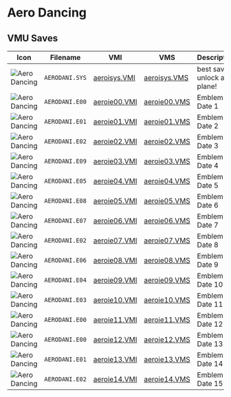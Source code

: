 # Aero Dancing

## VMU Saves

| Icon | Filename | VMI | VMS | Description |
|------|----------|-----|-----|-------------|
| ![Aero Dancing](../icons/AERODANI.SYS.GIF) | `AERODANI.SYS` | [aeroisys.VMI](aeroisys.VMI) | [aeroisys.VMS](aeroisys.VMS) | best save! unlock all plane!
| ![Aero Dancing](../icons/AERODANI.E00.GIF) | `AERODANI.E00` | [aeroie00.VMI](aeroie00.VMI) | [aeroie00.VMS](aeroie00.VMS) | Emblem Date 1
| ![Aero Dancing](../icons/AERODANI.E01.GIF) | `AERODANI.E01` | [aeroie01.VMI](aeroie01.VMI) | [aeroie01.VMS](aeroie01.VMS) | Emblem Date 2
| ![Aero Dancing](../icons/AERODANI.E02.GIF) | `AERODANI.E02` | [aeroie02.VMI](aeroie02.VMI) | [aeroie02.VMS](aeroie02.VMS) | Emblem Date 3
| ![Aero Dancing](../icons/AERODANI.E09.GIF) | `AERODANI.E09` | [aeroie03.VMI](aeroie03.VMI) | [aeroie03.VMS](aeroie03.VMS) | Emblem Date 4
| ![Aero Dancing](../icons/AERODANI.E05.GIF) | `AERODANI.E05` | [aeroie04.VMI](aeroie04.VMI) | [aeroie04.VMS](aeroie04.VMS) | Emblem Date 5
| ![Aero Dancing](../icons/AERODANI.E08.GIF) | `AERODANI.E08` | [aeroie05.VMI](aeroie05.VMI) | [aeroie05.VMS](aeroie05.VMS) | Emblem Date 6
| ![Aero Dancing](../icons/AERODANI.E07.GIF) | `AERODANI.E07` | [aeroie06.VMI](aeroie06.VMI) | [aeroie06.VMS](aeroie06.VMS) | Emblem Date 7
| ![Aero Dancing](../icons/AERODANI.E02.GIF) | `AERODANI.E02` | [aeroie07.VMI](aeroie07.VMI) | [aeroie07.VMS](aeroie07.VMS) | Emblem Date 8
| ![Aero Dancing](../icons/AERODANI.E06.GIF) | `AERODANI.E06` | [aeroie08.VMI](aeroie08.VMI) | [aeroie08.VMS](aeroie08.VMS) | Emblem Date 9
| ![Aero Dancing](../icons/AERODANI.E04.GIF) | `AERODANI.E04` | [aeroie09.VMI](aeroie09.VMI) | [aeroie09.VMS](aeroie09.VMS) | Emblem Date 10
| ![Aero Dancing](../icons/AERODANI.E03.GIF) | `AERODANI.E03` | [aeroie10.VMI](aeroie10.VMI) | [aeroie10.VMS](aeroie10.VMS) | Emblem Date 11
| ![Aero Dancing](../icons/AERODANI.E00.GIF) | `AERODANI.E00` | [aeroie11.VMI](aeroie11.VMI) | [aeroie11.VMS](aeroie11.VMS) | Emblem Date 12
| ![Aero Dancing](../icons/AERODANI.E00.GIF) | `AERODANI.E00` | [aeroie12.VMI](aeroie12.VMI) | [aeroie12.VMS](aeroie12.VMS) | Emblem Date 13
| ![Aero Dancing](../icons/AERODANI.E01.GIF) | `AERODANI.E01` | [aeroie13.VMI](aeroie13.VMI) | [aeroie13.VMS](aeroie13.VMS) | Emblem Date 14
| ![Aero Dancing](../icons/AERODANI.E02.GIF) | `AERODANI.E02` | [aeroie14.VMI](aeroie14.VMI) | [aeroie14.VMS](aeroie14.VMS) | Emblem Date 15
